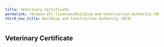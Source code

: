 ```yaml
---
title: Veterinary Certificate
permalink: /browse-all-licences/Building-and-Construction-Authority-(BCA)/
third_nav_title: Building and Construction Authority (BCA)
---
```

## Veterinary Certificate

